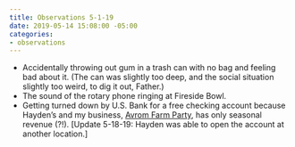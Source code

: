 ```yaml
---
title: Observations 5-1-19
date: 2019-05-14 15:08:00 -05:00
categories:
- observations
---
```


- Accidentally throwing out gum in a trash can with no bag and feeling bad about it. (The can was slightly too deep, and the social situation slightly too weird, to dig it out, Father.)
- The sound of the rotary phone ringing at Fireside Bowl.
- Getting turned down by U.S. Bank for a free checking account because Hayden’s and my business, [Avrom Farm Party](https://avromfarmparty.com/), has only seasonal revenue (?!). [Update 5-18-19: Hayden was able to open the account at another location.]